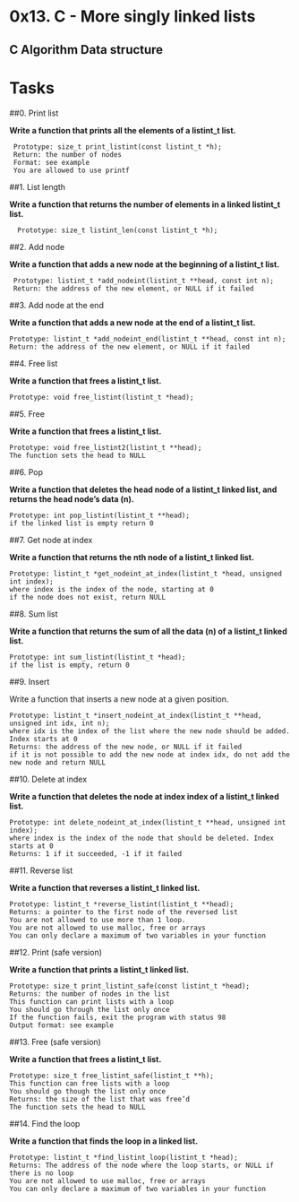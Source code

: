 #	0x13. C - More singly linked lists
##	C	Algorithm	Data structure

#	Tasks

##0. Print list

**Write a function that prints all the elements of a listint_t list.**

   	 Prototype: size_t print_listint(const listint_t *h);
   	 Return: the number of nodes
   	 Format: see example
   	 You are allowed to use printf


##1. List length

**Write a function that returns the number of elements in a linked listint_t list.**

  	  Prototype: size_t listint_len(const listint_t *h);

##2. Add node

**Write a function that adds a new node at the beginning of a listint_t list.**

   	 Prototype: listint_t *add_nodeint(listint_t **head, const int n);
   	 Return: the address of the new element, or NULL if it failed

##3. Add node at the end

**Write a function that adds a new node at the end of a listint_t list.**

   	Prototype: listint_t *add_nodeint_end(listint_t **head, const int n);
   	Return: the address of the new element, or NULL if it failed


##4. Free list

**Write a function that frees a listint_t list.**

    Prototype: void free_listint(listint_t *head);


##5. Free

**Write a function that frees a listint_t list.**

    Prototype: void free_listint2(listint_t **head);
    The function sets the head to NULL


##6. Pop

**Write a function that deletes the head node of a listint_t linked list, and returns the head node’s data (n).**

    Prototype: int pop_listint(listint_t **head);
    if the linked list is empty return 0


##7. Get node at index

**Write a function that returns the nth node of a listint_t linked list.**

    Prototype: listint_t *get_nodeint_at_index(listint_t *head, unsigned int index);
    where index is the index of the node, starting at 0
    if the node does not exist, return NULL


##8. Sum list

**Write a function that returns the sum of all the data (n) of a listint_t linked list.**

    Prototype: int sum_listint(listint_t *head);
    if the list is empty, return 0


##9. Insert

Write a function that inserts a new node at a given position.

    Prototype: listint_t *insert_nodeint_at_index(listint_t **head, unsigned int idx, int n);
    where idx is the index of the list where the new node should be added. Index starts at 0
    Returns: the address of the new node, or NULL if it failed
    if it is not possible to add the new node at index idx, do not add the new node and return NULL



##10. Delete at index

**Write a function that deletes the node at index index of a listint_t linked list.**

    Prototype: int delete_nodeint_at_index(listint_t **head, unsigned int index);
    where index is the index of the node that should be deleted. Index starts at 0
    Returns: 1 if it succeeded, -1 if it failed



##11. Reverse list

**Write a function that reverses a listint_t linked list.**

    Prototype: listint_t *reverse_listint(listint_t **head);
    Returns: a pointer to the first node of the reversed list
    You are not allowed to use more than 1 loop.
    You are not allowed to use malloc, free or arrays
    You can only declare a maximum of two variables in your function



##12. Print (safe version)

**Write a function that prints a listint_t linked list.**

    Prototype: size_t print_listint_safe(const listint_t *head);
    Returns: the number of nodes in the list
    This function can print lists with a loop
    You should go through the list only once
    If the function fails, exit the program with status 98
    Output format: see example



##13. Free (safe version)

**Write a function that frees a listint_t list.**

    Prototype: size_t free_listint_safe(listint_t **h);
    This function can free lists with a loop
    You should go though the list only once
    Returns: the size of the list that was free’d
    The function sets the head to NULL



##14. Find the loop

**Write a function that finds the loop in a linked list.**

    Prototype: listint_t *find_listint_loop(listint_t *head);
    Returns: The address of the node where the loop starts, or NULL if there is no loop
    You are not allowed to use malloc, free or arrays
    You can only declare a maximum of two variables in your function

